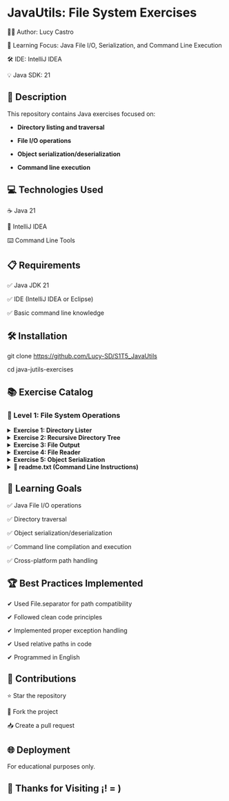# JavaUtils: File System Exercises

👨‍💻 Author: Lucy Castro

🧠 Learning Focus: Java File I/O, Serialization, and Command Line Execution

🛠️ IDE: IntelliJ IDEA

💡 Java SDK: 21

## 📄 Description
This repository contains Java exercises focused on:

- **Directory listing and traversal**

- **File I/O operations**

- **Object serialization/deserialization**

- **Command line execution**

## 💻 Technologies Used

☕ Java 21

🧠 IntelliJ IDEA  

⌨️ Command Line Tools

## 📋 Requirements
✅ Java JDK 21

✅ IDE (IntelliJ IDEA or Eclipse)

✅ Basic command line knowledge

## 🛠️ Installation

git clone https://github.com/Lucy-SD/S1T5_JavaUtils

cd java-jutils-exercises

## 📚 Exercise Catalog
### 📂 Level 1: File System Operations

<details> <summary><b>Exercise 1: Directory Lister</b></summary>

Create a class that lists alphabetically the contents of a directory received by parameter.

</details>


<details> <summary><b>Exercise 2: Recursive Directory Tree</b></summary>

Add to the class from the previous exercise the functionality of listing a directory tree with the content of all its levels (recursively) so that they are printed on the screen in alphabetical order within each level, also indicating whether it is a directory (D) or a file (F), and its last modification date.


</details>


<details> <summary><b>Exercise 3: File Output</b></summary>

Modify the previous exercise. Now, instead of displaying the result on the screen, save the result in a TXT file.

</details>

<details> <summary><b>Exercise 4: File Reader</b></summary>


Adds the functionality to read any TXT file and display its contents via console.

</details>


<details> <summary><b>Exercise 5: Object Serialization</b></summary>


Now the program must serialize a Java Object to a .ser file and then deserialize it.

</details>

<details> <summary><b> 📝 readme.txt (Command Line Instructions)</b></summary>

  
=== COMPILATION & EXECUTION INSTRUCTIONS ===

1. First compile all Java files:
javac -d out src/*.java

2. Run specific exercises:

Exercise 1: Basic Directory Listing
java -cp out DirectoryLister /path/to/directory

Exercise 2: Recursive Directory Tree
java -cp out RecursiveDirectoryLister /path/to/directory

Exercise 3: Save Directory Tree to File
java -cp out DirectoryTreeToFile /path/to/directory output.txt

Exercise 4: Display TXT File Contents
java -cp out FileReader input.txt

Exercise 5: Serialization Demo
java -cp out SerializationDemo

</details>


## 🎯 Learning Goals

✅ Java File I/O operations

✅ Directory traversal

✅ Object serialization/deserialization

✅ Command line compilation and execution

✅ Cross-platform path handling

## 🏆 Best Practices Implemented

✔ Used File.separator for path compatibility

✔ Followed clean code principles

✔ Implemented proper exception handling

✔ Used relative paths in code

✔ Programmed in English


## 🤝 Contributions

⭐ Star the repository

🍴 Fork the project

📥 Create a pull request

## 🌐 Deployment

For educational purposes only.

## 🚀 Thanks for Visiting ¡! = )
